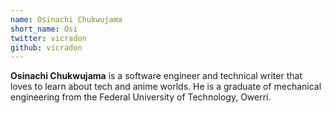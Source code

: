 ```yaml
---
name: Osinachi Chukwujama
short_name: Osi
twitter: vicradon
github: vicradon
---
```


**Osinachi Chukwujama** is a software engineer and technical writer that loves to learn about tech and anime worlds. He is a graduate of mechanical engineering from the Federal University of Technology, Owerri.
